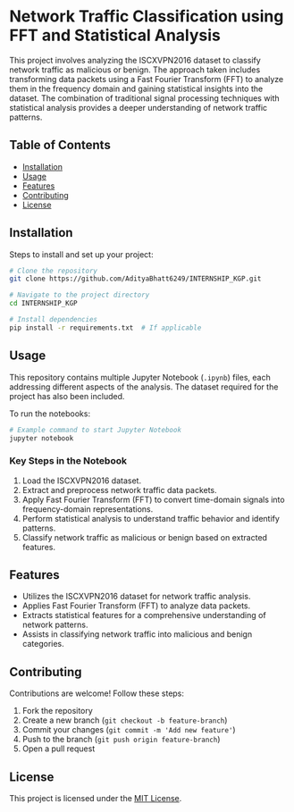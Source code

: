 # Network Traffic Classification using FFT and Statistical Analysis

This project involves analyzing the ISCXVPN2016 dataset to classify network traffic as malicious or benign. The approach taken includes transforming data packets using a Fast Fourier Transform (FFT) to analyze them in the frequency domain and gaining statistical insights into the dataset. The combination of traditional signal processing techniques with statistical analysis provides a deeper understanding of network traffic patterns.

## Table of Contents

- [Installation](#installation)
- [Usage](#usage)
- [Features](#features)
- [Contributing](#contributing)
- [License](#license)

## Installation

Steps to install and set up your project:

```sh
# Clone the repository
git clone https://github.com/AdityaBhatt6249/INTERNSHIP_KGP.git

# Navigate to the project directory
cd INTERNSHIP_KGP

# Install dependencies
pip install -r requirements.txt  # If applicable
```

## Usage

This repository contains multiple Jupyter Notebook (`.ipynb`) files, each addressing different aspects of the analysis. The dataset required for the project has also been included.

To run the notebooks:
```sh
# Example command to start Jupyter Notebook
jupyter notebook
```

### Key Steps in the Notebook
1. Load the ISCXVPN2016 dataset.
2. Extract and preprocess network traffic data packets.
3. Apply Fast Fourier Transform (FFT) to convert time-domain signals into frequency-domain representations.
4. Perform statistical analysis to understand traffic behavior and identify patterns.
5. Classify network traffic as malicious or benign based on extracted features.

## Features

- Utilizes the ISCXVPN2016 dataset for network traffic analysis.
- Applies Fast Fourier Transform (FFT) to analyze data packets.
- Extracts statistical features for a comprehensive understanding of network patterns.
- Assists in classifying network traffic into malicious and benign categories.

## Contributing

Contributions are welcome! Follow these steps:

1. Fork the repository
2. Create a new branch (`git checkout -b feature-branch`)
3. Commit your changes (`git commit -m 'Add new feature'`)
4. Push to the branch (`git push origin feature-branch`)
5. Open a pull request

## License

This project is licensed under the [MIT License](LICENSE).

